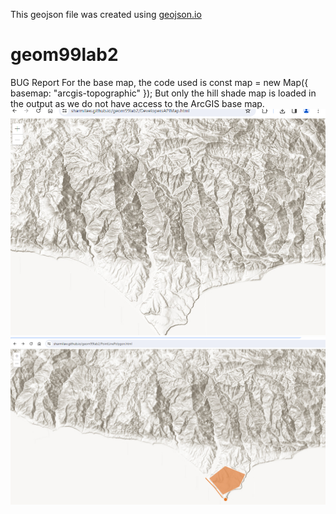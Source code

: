 This geojson file was created using
[geojson.io](https://geojson.io/#map=15.11/44.3416/-78.744033 )

# geom99lab2
BUG Report
For the base map, the code used is 
const map = new Map({
basemap: "arcgis-topographic"
});
But only the hill shade map is loaded in the output as we do not have access to the ArcGIS base map.
![Errors in Map](Error/DevelopersAPI.png)
![Erors in PointLinePolygon](Error/PointLinePolygon.png)

